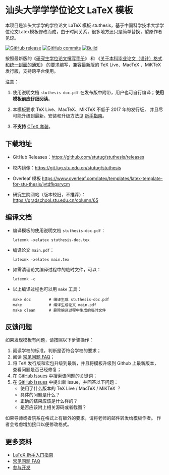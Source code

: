 # 汕头大学学学位论文 LaTeX 模板

本项目是汕头大学学的学位论文 LaTeX 模板 stuthesis，基于中国科学技术大学学位论文Latex模板修改而成，由于时间关系，很多地方还只是简单替换，望原作者见谅。

[![GitHub release](https://img.shields.io/github/release/stutug/stuthesis/all.svg)](https://github.com/stutug/stuthesis/releases/latest)
[![GitHub commits](https://img.shields.io/github/commits-since/stutug/stuthesis/latest.svg)](https://github.com/stutug/stuthesis/commits/master)
[![Build](https://github.com/stutug/stuthesis/workflows/build/badge.svg)](https://github.com/stutug/stuthesis/actions)


按照最新版的《[研究生学位论文撰写手册](https://gradschool.stu.edu.cn/static/oldsite/ylb/material/xw/wdxz/32.pdf)》
和
《[关于本科毕业论文（设计）格式和统一封面的通知](https://www.teach.stu.edu.cn/notice/notice-teaching/11530.html)》
的要求编写，兼容最新版的 TeX Live、MacTeX 、MiKTeX 发行版，支持跨平台使用。

注意：

1. 使用说明文档 `stuthesis-doc.pdf` 在发布版中附带，用户也可自行编译；**使用模板前应仔细阅读**。

2. 本模板要求 TeX Live、MacTeX、MiKTeX 不低于 2017 年的发行版，
并且尽可能升级到最新。安装和升级方法见
[新手指南](https://github.com/stutug/stuthesis/wiki/新手指南)。

3. **不支持** [CTeX 套装](https://github.com/stutug/stuthesis/wiki/常见问题#3-模板支持用-ctex-套装编译吗)。


## 下载地址

- GitHub Releases：https://github.com/stutug/stuthesis/releases

- 校内镜像：https://git.lug.stu.edu.cn/stutug/stuthesis

- Overleaf 模板 https://www.overleaf.com/latex/templates/latex-template-for-stu-thesis/jvtdfkqsrycm

- 研究生院网站（版本较旧，不推荐）：https://gradschool.stu.edu.cn/column/65


## 编译文档

- 编译模板的使用说明文档 `stuthesis-doc.pdf`：
   ```
   latexmk -xelatex stuthesis-doc.tex
   ```
- 编译论文 `main.pdf`：
   ```
   latexmk -xelatex main.tex
   ```
- 如需清理论文编译过程中的临时文件，可以：
   ```
   latexmk -c
   ```

- 以上编译过程也可以用 `make` 工具：
   ```
   make doc        # 编译生成 stuthesis-doc.pdf
   make            # 编译生成论文 main.pdf
   make clean      # 删除编译过程中生成的临时文件
   ```

## 反馈问题

如果发现模板有问题，请按照以下步骤操作：

1. 阅读学校的标准，判断是否符合学校的要求；
2. 阅读 [常见问题 FAQ](https://github.com/stutug/stuthesis/wiki/常见问题)；
3. 将 TeX 发行版和宏包升级到最新，并且将模板升级到 Github 上最新版本，
查看问题是否已经修复；
4. 在 [GitHub Issues](https://github.com/stutug/stuthesis/issues)
中搜索该问题的关键词；
5. 在 [GitHub Issues](https://github.com/stutug/stuthesis/issues)
中提出新 issue，并回答以下问题：
    - 使用了什么版本的 TeX Live / MacTeX / MiKTeX ？
    - 具体的问题是什么？
    - 正确的结果应该是什么样的？
    - 是否应该附上相关源码或者截图？

如果导师或者院系在格式上有额外的要求，请将老师的邮件转发给模板作者。
作者会考虑增加接口以便修改格式。


## 更多资料

- [LaTeX 新手入门指南](https://github.com/stutug/stuthesis/wiki/新手指南)
- [常见问题 FAQ](https://github.com/stutug/stuthesis/wiki/常见问题)
- [参与开发](https://github.com/stutug/stuthesis/wiki/参与开发)
